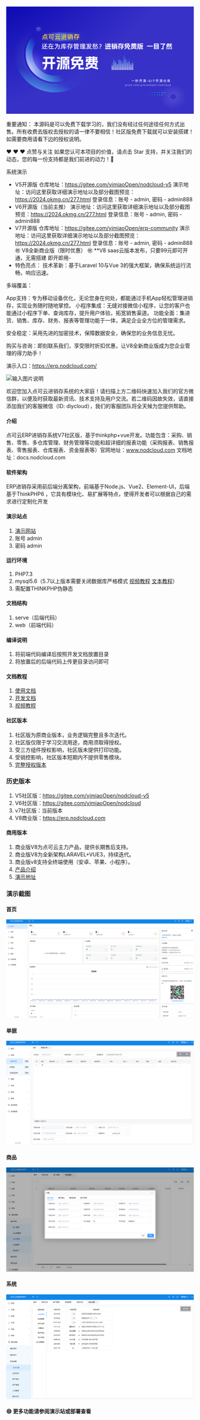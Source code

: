 ![输入图片说明](img/2WechatIMG5936.jpg)

重要通知：
本源码是可以免费下载学习的，我们没有经过任何途径任何方式出售。所有收费去版权去授权的请一律不要相信！社区版免费下载就可以安装搭建！如需要商用请看下边的授权说明。

❤️ ❤️ ❤️ 点赞与关注 如果您认可本项目的价值，请点击 Star 支持，并关注我们的动态，您的每一份支持都是我们前进的动力！🙏

系统演示
- V5开源版
仓库地址：https://gitee.com/yimiaoOpen/nodcloud-v5
演示地址：访问这里获取详细演示地址以及部分截图预览：https://2024.okmg.cn/277.html
登录信息：账号 - admin, 密码 - admin888
- V6开源版（当前主推）
演示地址：访问这里获取详细演示地址以及部分截图预览：https://2024.okmg.cn/277.html
登录信息：账号 - admin, 密码 - admin888
- V7开源版
仓库地址：https://gitee.com/yimiaoOpen/erp-community
演示地址：访问这里获取详细演示地址以及部分截图预览：https://2024.okmg.cn/277.html
登录信息：账号 - admin, 密码 - admin888
㊗️ V8全新商业版（限时优惠）
㊗️ **V8 saas云版本发布，只要99元即可开通，无需搭建 即开即用-
- 特色亮点：
技术革新：基于Laravel 10与Vue 3的强大框架，确保系统运行流畅，响应迅速。

多端覆盖：

App支持：专为移动设备优化，无论您身在何处，都能通过手机App轻松管理进销存，实现业务随时随地掌控。
小程序集成：无缝对接微信小程序，让您的客户也能通过小程序下单、查询库存，提升用户体验，拓宽销售渠道。
功能全面：集进货、销售、库存、财务、报表等管理功能于一体，满足企业全方位的管理需求。

安全稳定：采用先进的加密技术，保障数据安全，确保您的业务信息无忧。

购买与咨询：即刻联系我们，享受限时折扣优惠，让V8全新商业版成为您企业管理的得力助手！

演示入口：https://erp.nodcloud.com/

![输入图片说明](img/%E5%BE%AE%E4%BF%A1%E5%9B%BE%E7%89%87_20241011160254.png)

欢迎您加入点可云进销存系统的大家庭！请扫描上方二维码快速加入我们的官方微信群，以便及时获取最新资讯、技术支持及用户交流。若二维码因故失效，请直接添加我们的客服微信（ID: diycloud），我们的客服团队将全天候为您提供帮助。


#### 介绍
点可云ERP进销存系统V7社区版，基于thinkphp+vue开发。功能包含：采购、销售、零售、多仓库管理、财务管理等功能和超详细的报表功能（采购报表、销售报表、零售报表、仓库报表、资金报表等）官网地址：www.nodcloud.com 文档地址：docs.nodcloud.com

#### 软件架构
ERP进销存采用前后端分离架构，前端基于Node.js、Vue2、Element-UI，后端基于ThinkPHP6 ，它具有模块化、易扩展等特点，使得开发者可以根据自己的需求进行定制化开发


#### 演示站点
1. [演示网站](https://web.nodcloud.cn)
2. 账号 admin
3. 密码 admin

#### 运行环境
1. PHP7.3
2. mysql5.6（5.7以上版本需要关闭数据库严格模式 [视频教程](https://www.bilibili.com/video/BV1F54y1A7Vc) [文本教程](https://docs.nodcloud.com/erp/v7/com)）
3. 需配置THINKPHP伪静态

#### 文档结构
1. serve（后端代码）
2. web（前端代码）

#### 编译说明
1. 将前端代码编译后按照开发文档放置目录
2. 将放置后的后端代码上传更目录访问即可

#### 文档教程
1. [使用文档](https://docs.nodcloud.com/erp/v7/doc)
2. [开发文档](https://docs.nodcloud.com/erp/v7/dev)
3. [视频教程](https://space.bilibili.com/1914574537)

#### 社区版本
1. 社区版为原商业版本，业务逻辑完整且多次迭代。
2. 社区版仅限于学习交流用途，商用须取得授权。
3. 受三方组件授权影响，社区版未提供打印功能。
4. 受销控影响，社区版本短期内不提供零售模块。
5. [完整授权版本](https://v7.nodcloud.cn)

### 历史版本
1. V5社区版：https://gitee.com/yimiaoOpen/nodcloud-v5
2. V6社区版：https://gitee.com/yimiaoOpen/nodcloud
3. v7社区版：当前版本
3. V8商业版：https://erp.nodcloud.com




#### 商用版本
1. 商业版V8为点可云主力产品，提供长期售后支持。
2. 商业版V8为全新架构LARAVEL+VUE3，持续迭代。
2. 商业版v8支持全终端使用（安卓、苹果、小程序）。
3. [产品介绍](https://www.nodcloud.com/product/erp)
4. [演示地址](https://erp.nodcloud.com)

### 演示截图
#### 首页
![输入图片说明](img/1.png)
#### 单据
![输入图片说明](img/2.png)
#### 商品
![输入图片说明](img/3.png)
#### 系统
![输入图片说明](img/4.png)

####  :smile: 更多功能请参阅演示站或部署查看

